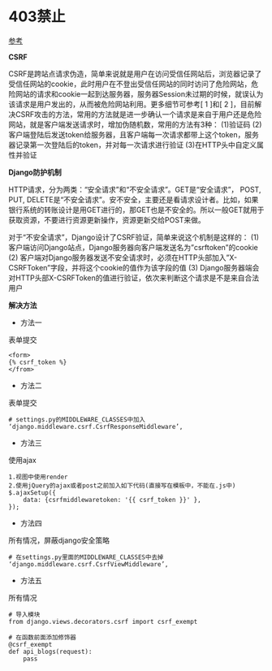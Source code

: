 # 403禁止

[参考](https://blog.csdn.net/ybdesire/article/details/48196843)

**CSRF**

CSRF是跨站点请求伪造，简单来说就是用户在访问受信任网站后，浏览器记录了受信任网站的cookie，此时用户在不登出受信任网站的同时访问了危险网站，危险网站的请求和cookie一起到达服务器，服务器Session未过期的时候，就误认为该请求是用户发出的，从而被危险网站利用。更多细节可参考[ 1 ]和[ 2 ]，目前解决CSRF攻击的方法，常用的方法就是进一步确认一个请求是来自于用户还是危险网站，就是客户端发送请求时，增加伪随机数，常用的方法有3种： 
(1)验证码 
(2)客户端登陆后发送token给服务器，且客户端每一次请求都带上这个token，服务器记录第一次登陆后的token，并对每一次请求进行验证 
(3)在HTTP头中自定义属性并验证

**Django防护机制**

HTTP请求，分为两类：“安全请求”和“不安全请求”。GET是“安全请求”， POST, PUT, DELETE是“不安全请求”。安不安全，主要还是看请求设计者。比如，如果银行系统的转账设计是用GET进行的，那GET也是不安全的。所以一般GET就用于获取资源，不要进行资源更新操作，资源更新交给POST来做。

对于“不安全请求”，Django设计了CSRF验证，简单来说这个机制是这样的： 
(1) 客户端访问Django站点，Django服务器向客户端发送名为”csrftoken”的cookie 
(2) 客户端对Django服务器发送不安全请求时，必须在HTTP头部加入”X-CSRFToken”字段，并将这个cookie的值作为该字段的值 
(3) Django服务器端会对HTTP头部X-CSRFToken的值进行验证，依次来判断这个请求是不是来自合法用户

**解决方法**

- 方法一

表单提交

```
<form>
{% csrf_token %}
</from>
```

- 方法二

表单提交

```
# settings.py的MIDDLEWARE_CLASSES中加入
‘django.middleware.csrf.CsrfResponseMiddleware’,
```

- 方法三

使用ajax

```
1.视图中使用render
2.使用jQuery的ajax或者post之前加入如下代码(直接写在模板中，不能在.js中)
$.ajaxSetup({
    data: {csrfmiddlewaretoken: '{{ csrf_token }}' },
});
```

- 方法四

所有情况，屏蔽django安全策略

```
# 在settings.py里面的MIDDLEWARE_CLASSES中去掉
‘django.middleware.csrf.CsrfViewMiddleware’,
```

- 方法五

所有情况

```
# 导入模块
from django.views.decorators.csrf import csrf_exempt

# 在函数前面添加修饰器
@csrf_exempt
def api_blogs(request):
	pass
```


